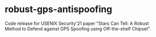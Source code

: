 # robust-gps-antispoofing
 Code release for USENIX Security'21 paper "Stars Can Tell: A Robust Method to Defend against GPS Spoofing using Off-the-shelf Chipset". 
